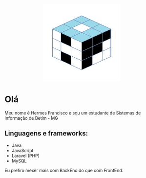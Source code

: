 <p align="center" >
    <img src='logo.png' />
</p>

# Olá

Meu nome é Hermes Francisco e sou um estudante de Sistemas de Informação de Betim - MG

## Linguagens e frameworks:

- Java
- JavaScript
- Laravel (PHP)
- MySQL

Eu prefiro mexer mais com BackEnd do que com FrontEnd.